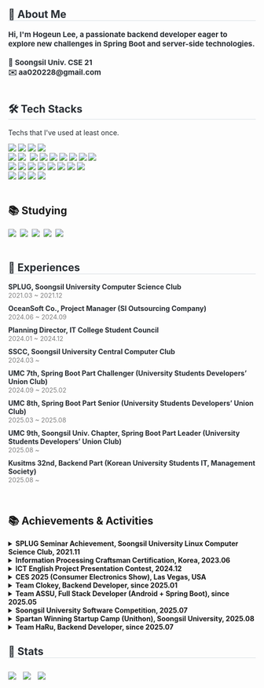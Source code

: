 <div style="text-align: left;"> 
    <h2 style="border-bottom: 1px solid #d8dee4; color: #282d33;"> 🙌 About Me </h2>  
    <div style="font-weight: 700; font-size: 15px; text-align: left; color: #282d33;"> Hi, I'm Hogeun Lee, a passionate backend developer eager to explore new challenges in Spring Boot and server-side technologies.<br><br></li></li>🏫 Soongsil Univ. CSE 21<br></li></li>✉️ aa020228@gmail.com 
    </div> 
</div>
<br>
<div style="text-align: left;">
    <h2 style="border-bottom: 1px solid #d8dee4; color: #282d33;"> 🛠️ Tech Stacks </h2> 
    <p style="font-size: 14px; color: #282d33;">Techs that I've used at least once.</p>
    <div style="margin: ; text-align: left;">
<!-- Programming Languages -->
        <img src="https://img.shields.io/badge/C-A8B9CC?style=flat-square&logo=C&logoColor=white">
        <img src="https://img.shields.io/badge/C++-00599C?style=flat-square&logo=C%2B%2B&logoColor=white">
        <img src="https://img.shields.io/badge/Java-007396?style=flat-square&logo=Java&logoColor=white">
        <img src="https://img.shields.io/badge/Python-3776AB?style=flat-square&logo=Python&logoColor=white">
        <br/>
<!-- Frameworks & Libraries -->
        <img src="https://img.shields.io/badge/Spring-6DB33F?style=flat-square&logo=Spring&logoColor=white">
        <img src="https://img.shields.io/badge/Spring%20Boot-6DB33F?style=flat-square&logo=Spring%20Boot&logoColor=white" />&nbsp;
        <img src="https://img.shields.io/badge/Android-3DDC84?style=flat-square&logo=Android&logoColor=white">
        <img src="https://img.shields.io/badge/Flask-000000?style=flat-square&logo=Flask&logoColor=white">
        <img src="https://img.shields.io/badge/FastAPI-009688?style=flat-square&logo=FastAPI&logoColor=white">
        <img src="https://img.shields.io/badge/R-276DC3?style=flat-square&logo=R&logoColor=white">
        <img src="https://img.shields.io/badge/ElasticSearch-005571?style=flat-square&logo=ElasticSearch&logoColor=white">
        <img src="https://img.shields.io/badge/Redis-DC382D?style=flat-square&logo=Redis&logoColor=white">
        <img src="https://img.shields.io/badge/RabbitMQ-FF6600?style=flat-square&logo=RabbitMQ&logoColor=white">
        <br/>
<!-- Tools -->
        <img src="https://img.shields.io/badge/Figma-F24E1E?style=flat-square&logo=Figma&logoColor=white">
        <img src="https://img.shields.io/badge/Firebase-FFCA28?style=flat-square&logo=Firebase&logoColor=white">
        <img src="https://img.shields.io/badge/Vercel-000000?style=flat-square&logo=Vercel&logoColor=white">
        <img src="https://img.shields.io/badge/AWS-232F3E?style=flat-square&logo=Amazon%20AWS&logoColor=white">
        <img src="https://img.shields.io/badge/Naver%20Cloud-03C75A?style=flat-square&logo=Naver&logoColor=white">
        <img src="https://img.shields.io/badge/Docker-2496ED?style=flat-square&logo=Docker&logoColor=white">
        <img src="https://img.shields.io/badge/GitHub%20Actions-2088FF?style=flat-square&logo=GitHub%20Actions&logoColor=white">
        <img src="https://img.shields.io/badge/Terraform-844FBA?style=flat-square&logo=Terraform&logoColor=white">
        <br/>
<!-- Databases -->
        <img src="https://img.shields.io/badge/MySQL-4479A1?style=flat-square&logo=MySQL&logoColor=white">
        <img src="https://img.shields.io/badge/MariaDB-003545?style=flat-square&logo=MariaDB&logoColor=white">
        <img src="https://img.shields.io/badge/Swagger-85EA2D?style=flat-square&logo=Swagger&logoColor=white">
        <img src="https://img.shields.io/badge/Postman-FF6C37?style=flat-square&logo=Postman&logoColor=white">
    </div>
</div>
<br>
<div style="text-align: left;"> 
    <h2 align="left">📚 Studying</h2>
    <div style="text-align: left;"> 
        <img src="https://img.shields.io/badge/TypeScript-3178C6?style=flat-square&logo=TypeScript&logoColor=white" />&nbsp;
        <img src="https://img.shields.io/badge/Next.js-000000?style=flat-square&logo=Next.js&logoColor=white" />&nbsp;
        <img src="https://img.shields.io/badge/Kotlin-7F52FF?style=flat-square&logo=Kotlin&logoColor=white" />&nbsp;
        <img src="https://img.shields.io/badge/Spring-6DB33F?style=flat-square&logo=Spring&logoColor=white" />&nbsp;
        <img src="https://img.shields.io/badge/Spring%20Boot-6DB33F?style=flat-square&logo=Spring%20Boot&logoColor=white" />&nbsp;
    </div>
</div>
<br>
<div style="text-align: left;"> 
    <h2 style="border-bottom: 1px solid #d8dee4; color: #282d33;"> 💼 Experiences </h2> 
    <div style="font-size: 14px; color: #282d33; text-align: left;">
        <ul style="list-style-type: none; padding: 0;">
            <li><strong>SPLUG, Soongsil University Computer Science Club</strong> <br>
                <span style="font-size: 13px; color: gray;">2021.03 ~ 2021.12</span>
            </li>
            <li style="margin-top: 10px;"><strong>OceanSoft Co., Project Manager (SI Outsourcing Company)</strong> <br>
                <span style="font-size: 13px; color: gray;">2024.06 ~ 2024.09</span>
            </li>
            <li style="margin-top: 10px;"><strong>Planning Director, IT College Student Council</strong> <br>
                <span style="font-size: 13px; color: gray;">2024.01 ~ 2024.12</span>
            </li>
            <li style="margin-top: 10px;"><strong>SSCC, Soongsil University Central Computer Club</strong> <br>
                <span style="font-size: 13px; color: gray;">2024.03 ~ </span>
            </li>
            <li style="margin-top: 10px;"><strong>UMC 7th, Spring Boot Part Challenger (University Students Developers’ Union Club)</strong> <br>
                <span style="font-size: 13px; color: gray;">2024.09 ~ 2025.02</span>
            </li>
            <li style="margin-top: 10px;"><strong>UMC 8th, Spring Boot Part Senior (University Students Developers’ Union Club)</strong> <br>
                <span style="font-size: 13px; color: gray;">2025.03 ~ 2025.08</span>
            </li>
            <li style="margin-top: 10px;"><strong>UMC 9th, Soongsil Univ. Chapter, Spring Boot Part Leader (University Students Developers’ Union Club)</strong> <br>
                <span style="font-size: 13px; color: gray;">2025.08 ~ </span>
            </li>
            <li style="margin-top: 10px;"><strong>Kusitms 32nd, Backend Part (Korean University Students IT, Management Society)</strong> <br>
                <span style="font-size: 13px; color: gray;">2025.08 ~ </span>
            </li>
        </ul>
    </div> 
</div>
<br>
<div style="text-align: left;"> 
    <h2 align="left">📚 Achievements & Activities</h2>
    <div style="text-align: left;"> 
<details>
  <summary><strong>SPLUG Seminar Achievement, Soongsil University Linux Computer Science Club, 2021.11</strong></summary>
  &nbsp;&nbsp;&nbsp;&nbsp;- <span style="font-size: 13px; color: gray;">2nd Place</span><br>
  &nbsp;&nbsp;&nbsp;&nbsp;- <code>'Unity: 2D game programming' (Seminar Presentation and Code Cloning)</code>
</details>
<details>
  <summary><strong>Information Processing Craftsman Certification, Korea, 2023.06</strong></summary>
  &nbsp;&nbsp;&nbsp;&nbsp;- <span style="font-size: 13px; color: gray;">Certification Acquired</span>
</details>
<details>
  <summary><strong>ICT English Project Presentation Contest, 2024.12</strong></summary>
  &nbsp;&nbsp;&nbsp;&nbsp;- <span style="font-size: 13px; color: gray;">2nd Place</span><br>
  &nbsp;&nbsp;&nbsp;&nbsp;- <code>'The Dark Side of Military Artificial Intelligence: Risks and Ethical Concerns' (Presentation)</code>
</details>
<details>
  <summary><strong>CES 2025 (Consumer Electronics Show), Las Vegas, USA</strong></summary>
  &nbsp;&nbsp;&nbsp;&nbsp;- <span style="font-size: 13px; color: gray;">Attended & Report Authored</span><br>
  &nbsp;&nbsp;&nbsp;&nbsp;- <code>'Exploring Future Trends in AI and FinTech Innovations' (Exhibition Visit, Networking & Report Writing)</code>
</details>
<details>
  <summary><strong>Team Clokey, Backend Developer, since 2025.01</strong></summary>
  &nbsp;&nbsp;&nbsp;&nbsp;- <span style="font-size: 13px; color: gray;">UMC 7th Demoday Project</span><br>
  &nbsp;&nbsp;&nbsp;&nbsp;- <code>'Clokey: Smart Closet Management Service' (iOS App Release - <a href="https://apps.apple.com/kr/app/clokey-%EC%8A%A4%EB%A7%88%ED%8A%B8%ED%95%9C-%EC%98%B7%EC%9E%A5-%EA%B4%80%EB%A6%AC-%EC%84%9C%EB%B9%84%EC%8A%A4/id6741714676" target="_blank">App Store Link</a>)</code>
</details>
<details>
  <summary><strong>Team ASSU, Full Stack Developer (Android + Spring Boot), since 2025.05</strong></summary>
  &nbsp;&nbsp;&nbsp;&nbsp;- <span style="font-size: 13px; color: gray;">Soongsil University 2025 IT Project (Target: Service Launch & Operation)</span><br>
  &nbsp;&nbsp;&nbsp;&nbsp;- <code>'ASSU: All-in-One Partnership Management Platform between University Students and Local Businesses'</code>
</details>
<details>
  <summary><strong>Soongsil University Software Competition, 2025.07</strong></summary>
  &nbsp;&nbsp;&nbsp;&nbsp;- <span style="font-size: 13px; color: gray;">1st Place (Gold Prize)</span><br>
  &nbsp;&nbsp;&nbsp;&nbsp;- <code>'Sonmaeum: Handwriting Archiving Web Service' (OCR-based Text Preservation for Personal Letters and Memories)</code>
</details>
<details>
  <summary><strong>Spartan Winning Startup Camp (Unithon), Soongsil University, 2025.08</strong></summary>
  &nbsp;&nbsp;&nbsp;&nbsp;- <span style="font-size: 13px; color: gray;">Excellence Award</span><br>
  &nbsp;&nbsp;&nbsp;&nbsp;- <code>'iCozy: Online Attachment Doll-based Child Psychological Counseling & Care Service'</code>
</details>
<details>
  <summary><strong>Team HaRu, Backend Developer, since 2025.07</strong></summary>
  &nbsp;&nbsp;&nbsp;&nbsp;- <span style="font-size: 13px; color: gray;">UMC 8th Demoday Project - Special Prize</span><br>
  &nbsp;&nbsp;&nbsp;&nbsp;- <code>'HaRu: All-In-One Operation Management Platform for Small Teams' (<a href="http://haru.it.kr" target="_blank">haru.it.kr</a>)</code>
</details>
    </div> 
</div>
<div style="text-align: left;"> 
    <h2 style="border-bottom: 1px solid #d8dee4; color: #282d33;"> 🏅 Stats </h2> 
    <div style="text-align: left;"> 
        <img src="https://github-readme-stats.vercel.app/api?username=2ghrms&bg_color=180,ffffff,00000000&title_color=000000&text_color=000000" style="display: inline-block; margin-right: 10px;"/> 
        <img src="https://github-readme-stats.vercel.app/api/top-langs/?username=2ghrms&layout=compact&bg_color=180,ffffff,00000000&title_color=000000&text_color=000000&hide=javascript,typescript" style="display: inline-block; margin-right: 10px;"/> 
        <img src="http://mazassumnida.wtf/api/v2/generate_badge?boj=2ghrms" style="display: inline-block; margin-top: 10px;"> 
    </div> 
</div>
<br>
